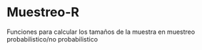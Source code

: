 # Muestreo-R
Funciones para calcular los tamaños de la muestra en muestreo probabilistico/no probabilistico

